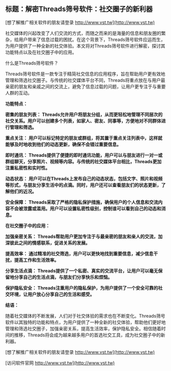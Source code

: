 ## **标题：解密Threads筛号软件：社交圈子的新利器**

[想了解推广相关软件的朋友请登录 http://www.vst.tw](http://www.vst.tw)

社交媒体的兴起改变了人们交流的方式，而随之而来的是海量的信息和朋友圈的繁杂，给用户带来了信息过载的困扰。在这个背景下，Threads筛号软件应运而生，为用户提供了一种全新的社交体验。本文将对Threads筛号软件进行解密，探讨其功能特点以及在社交圈子中的应用。

什么是Threads筛号软件？

Threads筛号软件是一款专注于精简社交信息的应用程序，旨在帮助用户更有效地管理和筛选社交圈子。与传统的社交媒体平台不同，Threads将重点放在与用户最亲密的朋友和亲戚之间的交流上，避免了信息过载的问题，让用户更专注于与重要人群的互动。

**功能特点：**

**密集的朋友列表： Threads允许用户将朋友分组，从而更轻松地管理不同层次的社交关系。用户可以创建多个列表，如家人、密友、同事等，方便地对不同群体进行管理和筛选。**

**重点关注： 用户可以标记特定的朋友或群组，将其置于重点关注列表中，这样就能够及时地收到他们的动态更新，确保不会错过重要信息。**

**即时通讯： Threads提供了便捷的即时通讯功能，用户可以与朋友进行一对一或群组聊天，分享照片、视频等内容。与传统的社交媒体平台相比，Threads更加注重私密性和实时性。**

**动态状态： 用户可以在Threads上发布自己的动态状态，包括文字、照片和视频等形式，与朋友分享生活中的点滴。同时，用户还可以查看朋友们的状态更新，了解他们的近况。**

**安全保障： Threads采取了严格的隐私保护措施，确保用户的个人信息和交流内容不会被泄露或滥用。用户可以设置私密性级别，控制谁可以看到自己的动态和消息。**

**在社交圈子中的应用：**

**加强亲密关系： Threads帮助用户更加专注于与最亲密的朋友和亲人的交流，加深彼此之间的情感联系，促进关系的发展。**

**提高效率： 通过精准的社交筛选，用户可以更快地找到重要信息，减少信息干扰，提高工作和生活效率。**

**分享生活点滴： Threads提供了一个私密、真实的交流平台，让用户可以毫无保留地分享自己的生活点滴，与朋友们分享快乐和烦恼。**

**保护隐私安全： Threads注重用户的隐私保护，为用户提供了一个安全可靠的社交环境，让用户放心分享自己的生活和感受。**

**结语：**

随着社交媒体的不断发展，人们对于社交体验的需求也在不断变化。Threads筛号软件以其独特的功能和特点，为用户提供了一种全新的社交体验，帮助他们更好地管理和筛选社交圈子，加强亲密关系，提高生活效率，保护隐私安全。相信随着时间的推移，Threads将会成为越来越多用户的首选社交工具，成为社交圈子中的新利器。

[想了解推广相关软件的朋友请登录 http://www.vst.tw](http://www.vst.tw)


[访问软件官网 http://www.vst.tw](http://www.vst.tw)
